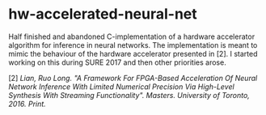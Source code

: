 # hw-accelerated-neural-net
Half finished and abandoned C-implementation of a hardware accelerator algorithm for inference
in neural networks. The implementation is meant to mimic the behaviour of the hardware accelerator
presented in [2]. I started working on this during SURE 2017 and then other priorities arose.

[2] _Lian, Ruo Long. "A Framework For FPGA-Based Acceleration
Of Neural Network Inference With Limited Numerical 
Precision Via High-Level Synthesis With Streaming 
Functionality". Masters. University of Toronto, 2016. Print._
